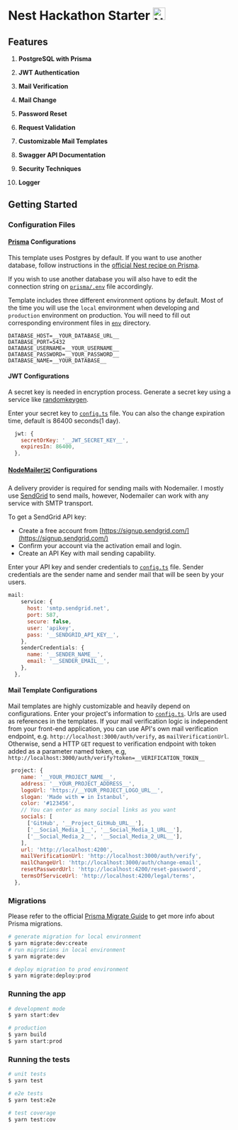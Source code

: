 # Nest Hackathon Starter <a href="https://nestjs.com/" target="blank"><img src="https://nestjs.com/img/logo_text.svg" height="28px" alt="Nest Logo"/></a>

## Features

1. **PostgreSQL with Prisma**

2. **JWT Authentication**

3. **Mail Verification**

4. **Mail Change**

5. **Password Reset**

6. **Request Validation**

7. **Customizable Mail Templates**

8. **Swagger API Documentation**

9. **Security Techniques**

10. **Logger**

## Getting Started

### Configuration Files

#### [Prisma](https://github.com/prisma/prisma) Configurations

This template uses Postgres by default. If you want to use another database, follow instructions in the [official Nest recipe on Prisma](https://docs.nestjs.com/recipes/prisma).

If you wish to use another database you will also have to edit the connection string on [`prisma/.env`](prisma/.env) file accordingly.

Template includes three different environment options by default. Most of the time you will use the `local`
environment when developing and `production` environment on production. You will need to fill out corresponding
environment files in [`env`](env) directory.

```dosini
DATABASE_HOST=__YOUR_DATABASE_URL__
DATABASE_PORT=5432
DATABASE_USERNAME=__YOUR_USERNAME__
DATABASE_PASSWORD=__YOUR_PASSWORD__
DATABASE_NAME=__YOUR_DATABASE__
```

#### JWT Configurations

A secret key is needed in encryption process. Generate a secret key using a service like [randomkeygen](https://randomkeygen.com/).

Enter your secret key to [`config.ts`](src/config.ts) file. You can also the change expiration time, default is 86400 seconds(1 day).

```js
  jwt: {
    secretOrKey: '__JWT_SECRET_KEY__',
    expiresIn: 86400,
  },
```

#### [NodeMailer✉️](https://github.com/nodemailer/nodemailer) Configurations

A delivery provider is required for sending mails with Nodemailer. I mostly use [SendGrid](https://sendgrid.com) to send mails, however, Nodemailer can work with any service with SMTP transport.

To get a SendGrid API key:

- Create a free account from [https://signup.sendgrid.com/](https://signup.sendgrid.com/)
- Confirm your account via the activation email and login.
- Create an API Key with mail sending capability.

Enter your API key and sender credentials to [`config.ts`](src/config.ts) file. Sender credentials are the sender name and sender mail that will be seen by your users.

```js
mail:
    service: {
      host: 'smtp.sendgrid.net',
      port: 587,
      secure: false,
      user: 'apikey',
      pass: '__SENDGRID_API_KEY__',
    },
    senderCredentials: {
      name: '__SENDER_NAME__',
      email: '__SENDER_EMAIL__',
    },
  },
```

#### Mail Template Configurations

Mail templates are highly customizable and heavily depend on configurations. Enter your project's information to [`config.ts`](src/config.ts). Urls are used as references in the templates. If your mail verification logic is independent from your front-end application, you can use API's own mail verification endpoint, e.g. `http://localhost:3000/auth/verify`, as `mailVerificationUrl`. Otherwise, send a HTTP `GET` request to verification endpoint with token added as a parameter named token, e.g, `http://localhost:3000/auth/verify?token=__VERIFICATION_TOKEN__`

```js
 project: {
    name: '__YOUR_PROJECT_NAME__',
    address: '__YOUR_PROJECT_ADDRESS__',
    logoUrl: 'https://__YOUR_PROJECT_LOGO_URL__',
    slogan: 'Made with ❤️ in Istanbul',
    color: '#123456',
    // You can enter as many social links as you want
    socials: [
      ['GitHub', '__Project_GitHub_URL__'],
      ['__Social_Media_1__', '__Social_Media_1_URL__'],
      ['__Social_Media_2__', '__Social_Media_2_URL__'],
    ],
    url: 'http://localhost:4200',
    mailVerificationUrl: 'http://localhost:3000/auth/verify',
    mailChangeUrl: 'http://localhost:3000/auth/change-email',
    resetPasswordUrl: 'http://localhost:4200/reset-password',
    termsOfServiceUrl: 'http://localhost:4200/legal/terms',
  },
```

### Migrations

Please refer to the official [Prisma Migrate Guide](https://www.prisma.io/docs/guides/database/developing-with-prisma-migrate) to get more info about Prisma migrations.

```bash
# generate migration for local environment
$ yarn migrate:dev:create
# run migrations in local environment
$ yarn migrate:dev

# deploy migration to prod environment
$ yarn migrate:deploy:prod
```

### Running the app

```bash
# development mode
$ yarn start:dev

# production
$ yarn build
$ yarn start:prod
```

### Running the tests

```bash
# unit tests
$ yarn test

# e2e tests
$ yarn test:e2e

# test coverage
$ yarn test:cov
```
